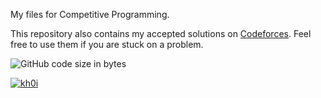 My files for Competitive Programming.

This repository also contains my accepted solutions on [Codeforces](https://codeforces.com). Feel free to use them if you are stuck on a problem.

![GitHub code size in bytes](https://img.shields.io/github/languages/code-size/lekhoi2407/cp-files)

[![kh0i](https://img.shields.io/endpoint?url=https%3A%2F%2Fatcoder-badges.now.sh%2Fapi%2Fcodeforces%2Fjson%2Fkh0i)](https://codeforces.com/profile/kh0i)
